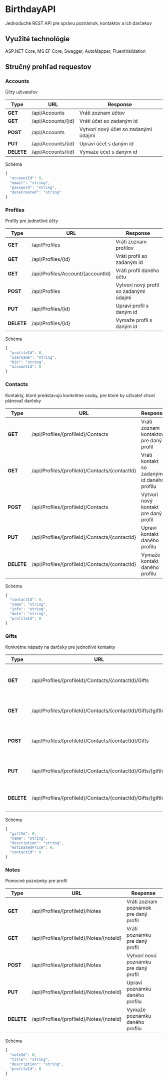 # BirthdayAPI
Jednoduché REST API pre správu poznámok, kontaktov a ich darčekov  

## Využité technológie
ASP.NET Core, MS EF Core, Swagger, AutoMapper, FluentValidation

## Stručný prehľad requestov
### Accounts
Účty užívateľov  

| Type | URL | Response |
| ------------- | ------------- | ------------- |
| **GET**  | /api/Accounts | Vráti zoznam účtov  |
| **GET**  | /api/Accounts/{id}  | Vráti účet so zadaným id |
| **POST**  | /api/Accounts  | Vytvorí nový účet so zadanými údajmi |
| **PUT** | /api/Accounts/{id}  | Upraví účet s daným id |
| **DELETE** | /api/Accounts/{id}  | Vymaže účet s daným id |

Schéma   
```javascript
{
  "accountId": 0,
  "email": "string",
  "password": "string",
  "dateCreated": "string"
}
```
  
### Profiles
Profily pre jednotlivé účty 

| Type | URL | Response |
| ------------- | ------------- | ------------- |
| **GET**  | /api/Profiles | Vráti zoznam profilov  |
| **GET**  | /api/Profiles/{id}  | Vráti profil so zadaným id |
| **GET**  | /api/Profiles/Account/{accountId}  | Vráti profil daného účtu |
| **POST**  | /api/Profiles  | Vytvorí nový profil so zadanými údajmi |
| **PUT** | /api/Profiles/{id}  | Upraví profil s daným id |
| **DELETE** | /api/Profiles/{id}  | Vymaže profil s daným id |

Schéma   
```javascript
{
  "profileId": 0,
  "username": "string",
  "bio": "string",
  "accountId": 0
}
```

### Contacts
Kontakty, ktoré predstavujú konkrétne osoby, pre ktoré by užívateľ chcel plánovať darčeky  

| Type | URL | Response |
| ------------- | ------------- | ------------- |
| **GET**  | /api/Profiles/{profileId}/Contacts | Vráti zoznam kontaktov pre daný profil  |
| **GET**  | /api/Profiles/{profileId}/Contacts/{contactId}  | Vráti kontakt so zadaným id daného profilu |
| **POST**  | /api/Profiles/{profileId}/Contacts  | Vytvorí nový kontakt pre daný profil |
| **PUT** | /api/Profiles/{profileId}/Contacts/{contactId}  | Upraví kontakt daného profilu |
| **DELETE** | /api/Profiles/{profileId}/Contacts/{contactId}  | Vymaže kontakt daného profilu |

Schéma   
```javascript
{
  "contactId": 0,
  "name": "string",
  "info": "string",
  "date": "string",
  "profileId": 0
}
```

### Gifts
Konkrétne nápady na darčeky pre jednotlivé kontakty  

| Type | URL | Response |
| ------------- | ------------- | ------------- |
| **GET**  | /api/Profiles/{profileId}/Contacts/{contactId}/Gifts | Vráti zoznam darčekov pre daný kontakt  |
| **GET**  | /api/Profiles/{profileId}/Contacts/{contactId}/Gifts/{giftId}  | Vráti daný darček daného kontaktu |
| **POST**  | /api/Profiles/{profileId}/Contacts/{contactId}/Gifts  | Vytvorí nový darček pre daný kontakt |
| **PUT** | /api/Profiles/{profileId}/Contacts/{contactId}/Gifts/{giftId}  | Upraví darček daného kontaktu |
| **DELETE** | /api/Profiles/{profileId}/Contacts/{contactId}/Gifts/{giftId}  | Vymaže darček daného kontaktu |

Schéma   
```javascript
{
  "giftId": 0,
  "name": "string",
  "description": "string",
  "estimatedPrice": 0,
  "contactId": 0
}
```


### Notes
Pomocné poznámky pre profil  

| Type | URL | Response |
| ------------- | ------------- | ------------- |
| **GET**  | /api/Profiles/{profileId}/Notes | Vráti zoznam poznámok pre daný profil  |
| **GET**  | /api/Profiles/{profileId}/Notes/{noteId}  | Vráti poznámku pre daný profil |
| **POST**  | /api/Profiles/{profileId}/Notes  | Vytvorí novú poznámku pre daný profil |
| **PUT** | /api/Profiles/{profileId}/Notes/{noteId}  | Upraví poznámku daného profilu |
| **DELETE** | /api/Profiles/{profileId}/Notes/{noteId}  | Vymaže poznámku daného profilu |

Schéma   
```javascript
{
  "noteId": 0,
  "title": "string",
  "description": "string",
  "profileId": 0
}
```

